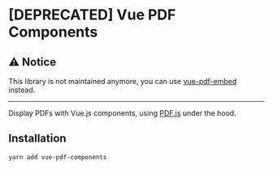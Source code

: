 # [DEPRECATED] Vue PDF Components

## ⚠️ Notice

This library is not maintained anymore, you can use [vue-pdf-embed](https://www.npmjs.com/package/vue-pdf-embed) instead.

---

Display PDFs with Vue.js components, using [PDF.js](https://mozilla.github.io/pdf.js/) under the hood.

## Installation

```sh
yarn add vue-pdf-components
```

